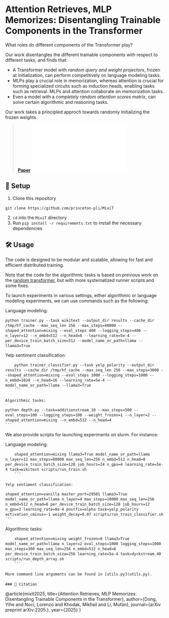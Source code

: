 # Attention Retrieves, MLP Memorizes: Disentangling Trainable Components in the Transformer

What roles do different components of the Transformer play?

Our work disentangles the different trainable components with respect to different tasks, and finds that:
* A Transformer model with *random query and weight projectors*, frozen at initialization, can perform competitively on language modeling tasks. 
* MLPs play a crucial role in memorization, whereas attention is crucial for forming specialized circuits such as induction heads, enabling tasks such as retrieval. MLPs and attention collaborate on memorization tasks.
* Even a model with a *completely random attention scores matrix*, can solve certain algorithmic and reasoning tasks.

Our work takes a principled approch towards randomly initializing the frozen weights.
    
> **[Paper](arxiv.org/)**
![Architecture overview](models_diagram.pdf)
    
## 🚀 Setup

1. Clone this repository
```
git clone https://github.com/princeton-pli/MixiT
```
2. `cd` into the `MixiT` directory
3. Run `pip install -r requirements.txt` to install the necessary dependencies

## 🛠️ Usage
    
The code is designed to be modular and scalable, allowing for fast and efficient distributed training.

Note that the code for the algorithmic tasks is based on previous work on the [random transformer](https://github.com/fjzzq2002/random_transformers/tree/main), but with more systematized runner scripts and some fixes.


To launch experiments in various settings, either algorithmic or language modeling experiments, we can use commands such as the following:
    
Language modeling:
```
python trainer.py --task wikitext --output_dir results --cache_dir /tmp/hf_cache --max_seq_len 256 --max_steps=40000 --shaped_attention=mixing --eval_steps 400 --logging_steps=400 --n_layer=12 --n_embd=512 --n_head=8 --learning_rate=5e-4 --per_device_train_batch_size=512 --model_name_or_path=llama --llama3=True
```

Yelp sentiment classification:
```
    python trainer_classifier.py --task yelp_polarity --output_dir results --cache_dir /tmp/hf_cache --max_seq_len 256 --max_steps=3000 --shaped_attention=mixing --eval_steps 1000 --logging_steps=1000 --n_embd=1024 --n_head=16 --learning_rate=5e-4 --model_name_or_path=llama --llama3=True
    ```

Algorithmic tasks:
```
    python depth.py --task=additionstream_10 --max_steps=500 --eval_steps=100 --logging_steps=100 --weight_frozen=1 --n_layer=2 --shaped_attention=mixing --n_embd=512 --n_head=4
    ```
    
We also provide scripts for launching experiments on slurm. For instance:

Language modeling:    
```
    shaped_attention=mixing llama3=True model_name_or_path=llama n_layer=12 max_steps=80000 max_seq_len=256 n_embd=512 n_head=8 per_device_train_batch_size=128 job_hours=24 n_gpu=4 learning_rate=5e-4 task=wikitext scripts/run_train.sh
    ```

Yelp sentiment classification:
```
    shaped_attention=vanilla master_port=29501 llama3=True model_name_or_path=llama n_layer=4 max_steps=10000 max_seq_len=256 n_embd=512 n_head=8 per_device_train_batch_size=128 job_hours=12 n_gpu=2 learning_rate=8e-4 postfix=alpha task=yelp_polarity activation_cminus=-1 weight_decay=0.07 scripts/run_train_classifier.sh
    ```

Algorithmic tasks:
```
    shaped_attention=mixing weight_frozen=0 llama3=True model_name_or_path=llama n_layer=2 eval_steps=1000 logging_steps=1000 max_steps=300 max_seq_len=256 n_embd=512 n_head=8 per_device_train_batch_size=256 learning_rate=5e-4 task=dyckstream_40 scripts/run_depth_array.sh
    ```
    
More command line arguments can be found in [utils.py](utils.py).

### 👋 Citation
```
@article{mixit2025,
  title={Attention Retrieves, MLP Memorizes: Disentangling Trainable Components in the Transformer},
  author={Dong, Yihe and Noci, Lorenzo and Khodak, Mikhail and Li, Mufan},
  journal={arXiv preprint arXiv:2205.},
  year={2025}
}
```
